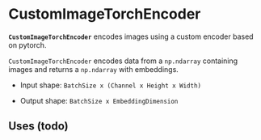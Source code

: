 # CustomImageTorchEncoder

**`CustomImageTorchEncoder`** encodes images using a custom encoder based on pytorch.

`CustomImageTorchEncoder` encodes data from a `np.ndarray` containing images and returns a `np.ndarray` with embeddings.

- Input shape: `BatchSize x (Channel x Height x Width)`

- Output shape: `BatchSize x EmbeddingDimension`

    

## Uses (todo)

